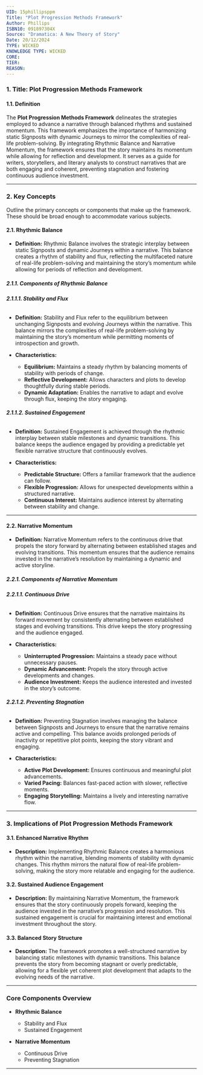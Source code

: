 ```yaml
---
UID: 15phillipsppm
Title: "Plot Progression Methods Framework"
Author: Phillips
ISBN10: 091897304X
Source: "Dramatica: A New Theory of Story"
Date: 20/12/2024
TYPE: WICKED
KNOWLEDGE TYPE: WICKED
CORE:
TIER:
REASON:
---
```


### **1. Title: Plot Progression Methods Framework**

#### **1.1. Definition**

The **Plot Progression Methods Framework** delineates the strategies employed to advance a narrative through balanced rhythms and sustained momentum. This framework emphasizes the importance of harmonizing static Signposts with dynamic Journeys to mirror the complexities of real-life problem-solving. By integrating Rhythmic Balance and Narrative Momentum, the framework ensures that the story maintains its momentum while allowing for reflection and development. It serves as a guide for writers, storytellers, and literary analysts to construct narratives that are both engaging and coherent, preventing stagnation and fostering continuous audience investment.

---

### **2. Key Concepts**

Outline the primary concepts or components that make up the framework. These should be broad enough to accommodate various subjects.

#### **2.1. Rhythmic Balance**

- **Definition:**
  Rhythmic Balance involves the strategic interplay between static Signposts and dynamic Journeys within a narrative. This balance creates a rhythm of stability and flux, reflecting the multifaceted nature of real-life problem-solving and maintaining the story’s momentum while allowing for periods of reflection and development.

##### **2.1.1. Components of Rhythmic Balance**

###### **2.1.1.1. Stability and Flux**

- **Definition:**
  Stability and Flux refer to the equilibrium between unchanging Signposts and evolving Journeys within the narrative. This balance mirrors the complexities of real-life problem-solving by maintaining the story’s momentum while permitting moments of introspection and growth.

- **Characteristics:**
  - **Equilibrium:** Maintains a steady rhythm by balancing moments of stability with periods of change.
  - **Reflective Development:** Allows characters and plots to develop thoughtfully during stable periods.
  - **Dynamic Adaptation:** Enables the narrative to adapt and evolve through flux, keeping the story engaging.

###### **2.1.1.2. Sustained Engagement**

- **Definition:**
  Sustained Engagement is achieved through the rhythmic interplay between stable milestones and dynamic transitions. This balance keeps the audience engaged by providing a predictable yet flexible narrative structure that continuously evolves.

- **Characteristics:**
  - **Predictable Structure:** Offers a familiar framework that the audience can follow.
  - **Flexible Progression:** Allows for unexpected developments within a structured narrative.
  - **Continuous Interest:** Maintains audience interest by alternating between stability and change.

---

#### **2.2. Narrative Momentum**

- **Definition:**
  Narrative Momentum refers to the continuous drive that propels the story forward by alternating between established stages and evolving transitions. This momentum ensures that the audience remains invested in the narrative’s resolution by maintaining a dynamic and active storyline.

##### **2.2.1. Components of Narrative Momentum**

###### **2.2.1.1. Continuous Drive**

- **Definition:**
  Continuous Drive ensures that the narrative maintains its forward movement by consistently alternating between established stages and evolving transitions. This drive keeps the story progressing and the audience engaged.

- **Characteristics:**
  - **Uninterrupted Progression:** Maintains a steady pace without unnecessary pauses.
  - **Dynamic Advancement:** Propels the story through active developments and changes.
  - **Audience Investment:** Keeps the audience interested and invested in the story’s outcome.

###### **2.2.1.2. Preventing Stagnation**

- **Definition:**
  Preventing Stagnation involves managing the balance between Signposts and Journeys to ensure that the narrative remains active and compelling. This balance avoids prolonged periods of inactivity or repetitive plot points, keeping the story vibrant and engaging.

- **Characteristics:**
  - **Active Plot Development:** Ensures continuous and meaningful plot advancements.
  - **Varied Pacing:** Balances fast-paced action with slower, reflective moments.
  - **Engaging Storytelling:** Maintains a lively and interesting narrative flow.

---

### **3. Implications of Plot Progression Methods Framework**

#### **3.1. Enhanced Narrative Rhythm**

- **Description:**
  Implementing Rhythmic Balance creates a harmonious rhythm within the narrative, blending moments of stability with dynamic changes. This rhythm mirrors the natural flow of real-life problem-solving, making the story more relatable and engaging for the audience.

#### **3.2. Sustained Audience Engagement**

- **Description:**
  By maintaining Narrative Momentum, the framework ensures that the story continuously propels forward, keeping the audience invested in the narrative’s progression and resolution. This sustained engagement is crucial for maintaining interest and emotional investment throughout the story.

#### **3.3. Balanced Story Structure**

- **Description:**
  The framework promotes a well-structured narrative by balancing static milestones with dynamic transitions. This balance prevents the story from becoming stagnant or overly predictable, allowing for a flexible yet coherent plot development that adapts to the evolving needs of the narrative.

---

### **Core Components Overview**

- **Rhythmic Balance**

  - Stability and Flux
  - Sustained Engagement

- **Narrative Momentum**
  - Continuous Drive
  - Preventing Stagnation

---
